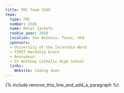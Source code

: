 ```yaml
---
title: FRC Team 3345
team:
  type: FRC
  number: 3345
  name: Metal Jackets
  rookie_year: 2010
  location: San Antonio, Texas, USA
  sponsors:
  - University of the Incarnate Word
  - FIRST Hardship Grant
  - Anonymous
  - St Anthony Catholic High School
  links:
    Website: Coming Soon
---
```


{% include remove_this_line_and_add_a_paragraph %}